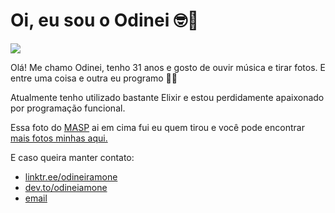 # Oi, eu sou o Odinei 🤓🤘

![](https://images.unsplash.com/photo-1680573346177-16adaf21f56f?ixlib=rb-4.0.3&ixid=M3wxMjA3fDB8MHxwaG90by1wYWdlfHx8fGVufDB8fHx8fA%3D%3D&auto=format&fit=crop&w=1470&q=80)

Olá! Me chamo Odinei, tenho 31 anos e gosto de ouvir música e tirar fotos. E entre uma coisa e outra eu programo 🧑‍💻

Atualmente tenho utilizado bastante Elixir e estou perdidamente apaixonado por programação funcional.

Essa foto do [MASP](https://masp.org.br/) ai em cima fui eu quem tirou e você pode encontrar [mais fotos minhas aqui.](https://unsplash.com/@odineiramone)

E caso queira manter contato:

- [linktr.ee/odineiramone](https://linktr.ee/odineiramone)
- [dev.to/odineiamone](http://codingwithchopsticks.github.io/](https://dev.to/odineiramone))
- [email](mailto:odinei.ribeiro92@gmail.com)
